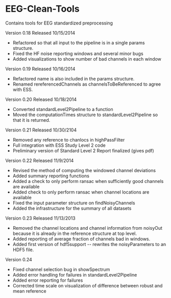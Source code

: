 EEG-Clean-Tools
===============

Contains tools for EEG standardized preprocessing

Version 0.18 Released 10/15/2014

* Refactored so that all input to the pipeline is in a single params structure.
* Fixed the HF noise reporting windows and several minor bugs
* Added visualizations to show number of bad channels in each window

Version 0.19 Released 10/16/2014

* Refactored name is also included in the params structure.
* Renamed rereferencedChannels as channelsToBeReferenced to agree with ESS.

Version 0.20 Released 10/18/2014

* Converted standardLevel2Pipeline to a function
* Moved the computationTimes structure to standardLevel2Pipeline so that
it is returned.

Version 0.21 Released 10/30/2104

* Removed any reference to chanlocs in highPassFilter
* Full integration with ESS Study Level 2 code
* Preliminary version of Standard Level 2 Report finalized (gives pdf)

Version 0.22 Released 11/9/2014

* Revised the method of computing the windowed channel deviations
* Added summary reporting functions
* Added a check to only perform ransac when sufficiently good channels
  are available
* Added check to only perform ransac when channel locations are available
* Fixed the input parameter structure on findNoisyChannels
* Added the infrastructure for the summary of all datasets

Version 0.23 Released 11/13/2013

* Removed the channel locations and channel information from noisyOut
  because it is already in the reference structure at top level.
* Added reporting of average fraction of channels bad in windows.
* Added first version of hdf5support -- rewrites the noisyParameters
  to an HDF5 file.

Version 0.24
* Fixed channel selection bug in showSpectrum
* Added error handling for failures in standardLevel2Pipeline
* Added error reporting for failures
* Corrected time scale on visualization of difference between 
  robust and mean reference 